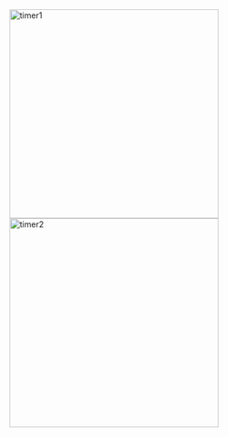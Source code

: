 <img width="368" alt="timer1" src="https://user-images.githubusercontent.com/49156359/121252264-9c3a9a00-c8c9-11eb-9f48-ea48d44c9edd.png">
<img width="368" alt="timer2" src="https://user-images.githubusercontent.com/49156359/121252275-9f358a80-c8c9-11eb-87a9-a0a418bf9327.png">
